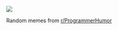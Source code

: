 ![](https://preview.redd.it/kjrc3sfkdtnd1.png?width=640&crop=smart&auto=webp&s=7f7cdea96513a8898177ab23cbc90b8e878069d0)

 Random memes from [r/ProgrammerHumor](https://www.reddit.com/r/ProgrammerHumor/)
